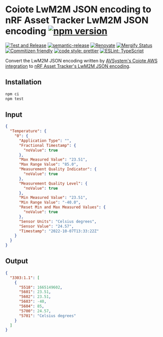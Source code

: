 # Coiote LwM2M JSON encoding to nRF Asset Tracker LwM2M JSON encoding [![npm version](https://img.shields.io/npm/v/@nordicsemiconductor/asset-tracker-cloud-aws-coiote-lwm2m-json-converter.svg)](https://www.npmjs.com/package/@nordicsemiconductor/asset-tracker-cloud-aws-coiote-lwm2m-json-converter)

[![Test and Release](https://github.com/NordicSemiconductor/asset-tracker-cloud-aws-coiote-lwm2m-json-converter-js/actions/workflows/test-and-release.yaml/badge.svg)](https://github.com/NordicSemiconductor/asset-tracker-cloud-aws-coiote-lwm2m-json-converter-js/actions/workflows/test-and-release.yaml)
[![semantic-release](https://img.shields.io/badge/%20%20%F0%9F%93%A6%F0%9F%9A%80-semantic--release-e10079.svg)](https://github.com/semantic-release/semantic-release)
[![Renovate](https://img.shields.io/badge/renovate-enabled-brightgreen.svg)](https://renovatebot.com)
[![Mergify Status](https://img.shields.io/endpoint.svg?url=https://api.mergify.com/v1/badges/NordicSemiconductor/asset-tracker-cloud-aws-coiote-lwm2m-json-converter-js)](https://mergify.io)
[![Commitizen friendly](https://img.shields.io/badge/commitizen-friendly-brightgreen.svg)](http://commitizen.github.io/cz-cli/)
[![code style: prettier](https://img.shields.io/badge/code_style-prettier-ff69b4.svg)](https://github.com/prettier/prettier/)
[![ESLint: TypeScript](https://img.shields.io/badge/ESLint-TypeScript-blue.svg)](https://github.com/typescript-eslint/typescript-eslint)

Convert the LwM2M JSON encoding written by
[AVSystem's Coiote AWS integration](https://iotdevzone.avsystem.com/docs/Cloud_integrations/AWS_IoT_Core/Configuring_AWS_integration/)
to
[nRF Asset Tracker's LwM2M JSON encoding](https://github.com/NordicSemiconductor/lwm2m-types-js).

## Installation

```bash
npm ci
npm test
```

## Input

```json
{
  "Temperature": {
    "0": {
      "Application Type": "",
      "Fractional Timestamp": {
        "noValue": true
      },
      "Max Measured Value": "23.51",
      "Max Range Value": "85.0",
      "Measurement Quality Indicator": {
        "noValue": true
      },
      "Measurement Quality Level": {
        "noValue": true
      },
      "Min Measured Value": "23.51",
      "Min Range Value": "-40.0",
      "Reset Min and Max Measured Values": {
        "noValue": true
      },
      "Sensor Units": "Celsius degrees",
      "Sensor Value": "24.57",
      "Timestamp": "2022-10-07T13:33:22Z"
    }
  }
}
```

## Output

```json
{
  "3303:1.1": [
    {
      "5518": 1665149602,
      "5601": 23.51,
      "5602": 23.51,
      "5603": -40,
      "5604": 85,
      "5700": 24.57,
      "5701": "Celsius degrees"
    }
  ]
}
```
